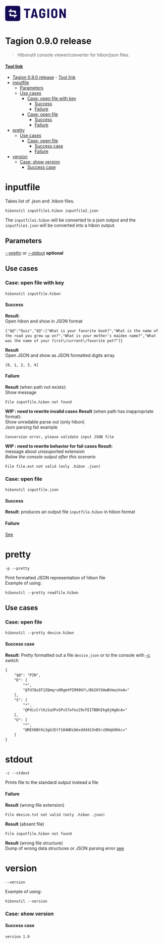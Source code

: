<a href="https://tagion.org"><img alt="tagion logo" src="https://github.com/tagion/resources/raw/master/branding/logomark.svg?sanitize=true" alt="tagion.org" height="60"></a>
# Tagion 0.9.0 release
>Hibonutil console viewer/converter for hibon/json files.
#### [Tool link](https://github.com/tagion/tagion)
- [Tagion 0.9.0 release](#tagion-090-release)
      - [Tool link](#tool-link)
- [inputfile](#inputfile)
  - [Parameters](#parameters)
  - [Use cases](#use-cases)
    - [Case: open file with key](#case-open-file-with-key)
      - [Success](#success)
      - [Failure](#failure)
    - [Case: open file](#case-open-file)
      - [Success](#success-1)
      - [Failure](#failure-1)
- [pretty](#pretty)
  - [Use cases](#use-cases-2)
    - [Case: open file](#case-open-file-1)
      - [Success case](#success-case)
      - [Failure](#failure-3)
- [version](#version)
    - [Case: show version](#case-show-version)
      - [Success case](#success-case-1)

# inputfile
Takes list of  .json and .hibon files.
```
hibonutil inputfile1.hibon inputfile2.json 
```
The `inputfile1.hibon` will be converted to a json output
and the `inputfile1.json` will be converted into a hibon output.
## Parameters
[--pretty](#pretty) or
[--stdout](#stdout) **optional**
## Use cases

###  Case: open file with key
```
hibonutil inputfile.hibon
```
#### Success
**Result**:
<br>Open hibon and show in JSON format
```
{"$@":"Quiz","$Q":["What is your favorite book?","What is the name of the road you grew up on?","What is your mother’s maiden name?","What was the name of your first\/current\/favorite pet?"]}
```
**Result**
<br>Open JSON and show as JSON formatted digits array
```
[0, 1, 2, 3, 4]
```

#### Failure
**Result** (when path not exists):
<br>Show message
```
File inputfile.hibon not found
```

**WIP : need to rewrite invalid cases**
**Result** (when path has inappropriate format):
<br>Show unredable parse out (only hibon)
<br>Json parsing fail example
```
Conversion error, please validate input JSON file
```

**WIP : need to rewrite behavior for fail cases**
**Result**:
<br>message about unssuported extension
<br>_Below the console output after this scenario_
```
File file.ext not valid (only .hibon .json)
```

###  Case: open file
```
hibonutil inputfile.json
```
#### Success
**Result**:
produces an output file `inputfile.hibon` in hibon format

#### Failure
[See](#failure)


# pretty
```
-p --pretty
```
Print formatted JSON representation of hibon file<br>
Example of using:
```
hibonutil --pretty readfile.hibon
```
## Use cases

###  Case: open file
```
hibonutil --pretty device.hibon
```
#### Success case
**Result**:
Pretty formatted out a file `device.json` or to the console with [-c](#stdout) switch

```
{
    "$@": "PIN",
    "D": [
        "*",
        "@7U7QoIF1ZQmqrvORgmtPZ999GY\/BG2OYSHwBVmazVoA="
    ],
    "S": [
        "*",
        "@PdicCrlKiSa3PxSPvS7afez29cFEITBBhIkgOjHg8cA="
    ],
    "U": [
        "*",
        "@REX8BY4i3gGJEtf184WDib6xddd423nBSrzDHqUdbkc="
    ]
}
```
# stdout
```
-c --stdout
```
Prints file to the standard output instead a file<br>

#### Failure
**Result** (wrong file extension)
```
File device.txt not valid (only .hibon .json)
```
**Result** (absent file)<br>
```
File inputfile.hibon not found
```
**Result** (wrong file structure)<br>
Dump of wrong data structures or JSON parsing error [see](#failure)

# version
```
--version
```

Example of using:
```
hibonutil --version
```
###  Case: show version
#### Success case
```
version 1.9
```
